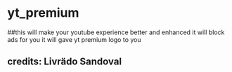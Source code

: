 # yt_premium
##this will make your youtube experience better and enhanced 
it will block ads for you
it will gave yt premium logo to you 
## credits: Livrädo Sandoval
